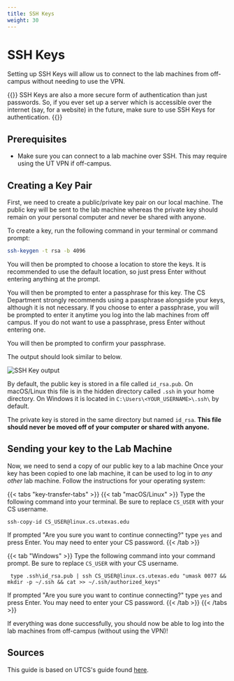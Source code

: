 ```yaml
---
title: SSH Keys
weight: 30
---
```


# SSH Keys

Setting up SSH Keys will allow us to connect to the lab machines
from off-campus without needing to use the VPN.

{{<hint>}}
SSH Keys are also a more secure form of authentication than just
passwords. So, if you ever set up a server which is accessible over
the internet (say, for a website) in the future, make sure to use
SSH Keys for authentication.
{{</hint>}}

## Prerequisites

* Make sure you can connect to a lab machine over SSH. This
  may require using the UT VPN if off-campus.

## Creating a Key Pair

First, we need to create a public/private key pair on our local
machine. The public key will be sent to the lab machine whereas the
private key should remain on your personal computer and never be
shared with anyone.

To create a key, run the following command in your terminal
or command prompt:

```bash
ssh-keygen -t rsa -b 4096
```

You will then be prompted to choose a location to store the
keys. It is recommended to use the default location, so just
press Enter without entering anything at the prompt.

You will then be prompted to enter a passphrase for this key.
The CS Department strongly recommends using a passphrase
alongside your keys, although it is not necessary. If you
choose to enter a passphrase, you will be prompted to enter it
anytime you log into the lab machines from off campus. If you
do not want to use a passphrase, press Enter without entering
one.

You will then be prompted to confirm your passphrase.

The output should look similar to below.

![SSH Key output](/~slaberge/ssh_images/SSHKey.png)

By default, the public key is stored in a file called `id_rsa.pub`.
On macOS/Linux this file is in the hidden directory called `.ssh` in
your home directory. On Windows it is located in
`C:\Users\<YOUR_USERNAME>\.ssh\` by default.

The private key is stored in the same directory but named `id_rsa`.
**This file should never be moved off of your computer or
shared with anyone.**

## Sending your key to the Lab Machine

Now, we need to send a copy of our public key to a lab machine
Once your key has been copied to one lab machine, it can be used to log in to _any other_ lab machine.
Follow the instructions for your operating system:

{{< tabs "key-transfer-tabs" >}}
{{< tab "macOS/Linux" >}}
Type the following command into your terminal. Be sure to replace
`CS_USER` with your CS username.
```
ssh-copy-id CS_USER@linux.cs.utexas.edu
```
If prompted "Are you sure you want to continue connecting?" type
`yes` and press Enter. You may need to enter your CS password.
{{< /tab >}}

{{< tab "Windows" >}} 
Type the following command into your command prompt. Be sure to
replace `CS_USER` with your CS username.
```
 type .ssh\id_rsa.pub | ssh CS_USER@linux.cs.utexas.edu "umask 0077 && mkdir -p ~/.ssh && cat >> ~/.ssh/authorized_keys"
```
If prompted "Are you sure you want to continue connecting?" type
`yes` and press Enter. You may need to enter your CS password.
{{< /tab >}}
{{< /tabs >}}

If everything was done successfully, you should now be able to log
into the lab machines from off-campus (without using the VPN)!

## Sources

This guide is based on UTCS's guide found [here](https://www.cs.utexas.edu/ssh-keys).
